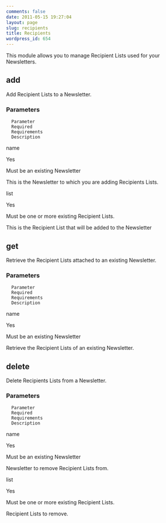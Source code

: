 ```yaml
---
comments: false
date: 2011-05-15 19:27:04
layout: page
slug: recipients
title: Recipients
wordpress_id: 654
---
```


This module allows you to manage Recipient Lists used for your Newsletters.




## add


Add Recipient Lists to a Newsletter.



### Parameters





    


      Parameter
      Required
      Requirements
      Description
    
    


      
name

      
Yes

      
Must be an existing Newsletter

      
This is the Newsletter to which you are adding Recipients Lists.

    
    


      
list

      
Yes

      
Must be one or more existing Recipient Lists.

      
This is the Recipient List that will be added to the Newsletter

    
  




## get


Retrieve the Recipient Lists attached to an existing Newsletter.



### Parameters





    


      Parameter
      Required
      Requirements
      Description
    
    


      
name

      
Yes

      
Must be an existing Newsletter

      
Retrieve the Recipient Lists of an existing Newsletter.

    
  




## delete


Delete Recipients Lists from a Newsletter.



### Parameters





    


      Parameter
      Required
      Requirements
      Description
    
    


      
name

      
Yes

      
Must be an existing Newsletter

      
Newsletter to remove Recipient Lists from.

    
    


      
list

      
Yes

      
Must be one or more existing Recipient Lists.

      
Recipient Lists to remove.

    
  
